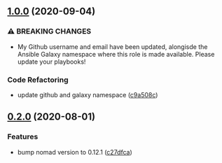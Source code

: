 ## [1.0.0](https://github.com/snoord/ansible-role-nomad/compare/0.2.0...1.0.0) (2020-09-04)


### ⚠ BREAKING CHANGES

* My Github username and email have been updated,
alongisde the Ansible Galaxy namespace where this role is made
available. Please update your playbooks!

### Code Refactoring

* update github and galaxy namespace ([c9a508c](https://github.com/snoord/ansible-role-nomad/commit/c9a508cf1deafa70fc078267265b1ef3bded335a))

## [0.2.0](https://github.com/snoord/ansible-role-nomad/compare/0.1.7...0.2.0) (2020-08-01)


### Features

* bump nomad version to 0.12.1 ([c27dfca](https://github.com/snoord/ansible-role-nomad/commit/c27dfcae596b2b52b40ebc992c26bbbf3a3f3051))
